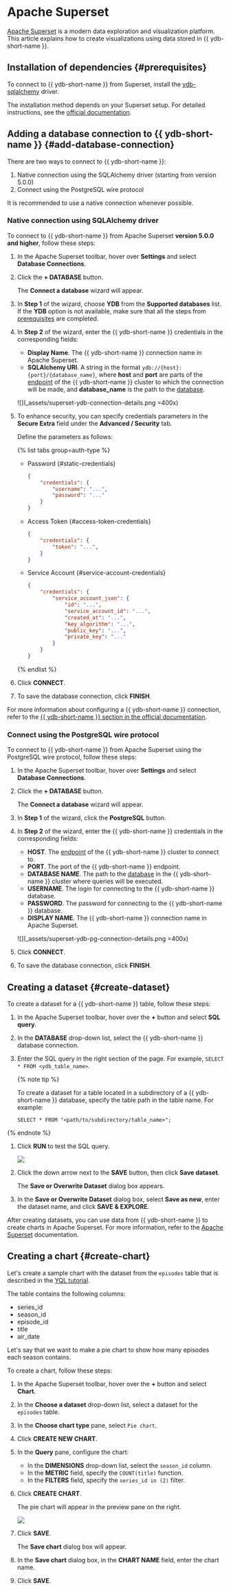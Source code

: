 # Apache Superset

[Apache Superset](https://superset.apache.org/) is a modern data exploration and visualization platform. This article explains how to create visualizations using data stored in {{ ydb-short-name }}.

## Installation of dependencies {#prerequisites}

To connect to {{ ydb-short-name }} from Superset, install the [ydb-sqlalchemy](https://pypi.org/project/ydb-sqlalchemy) driver.

The installation method depends on your Superset setup. For detailed instructions, see the [official documentation](https://superset.apache.org/docs/configuration/databases/#installing-drivers-in-docker-images).

## Adding a database connection to {{ ydb-short-name }} {#add-database-connection}

There are two ways to connect to {{ ydb-short-name }}:

1. Native connection using the SQLAlchemy driver (starting from version 5.0.0)
1. Connect using the PostgreSQL wire protocol

It is recommended to use a native connection whenever possible.

### Native connection using SQLAlchemy driver

To connect to {{ ydb-short-name }} from Apache Superset **version 5.0.0 and higher**, follow these steps:

1. In the Apache Superset toolbar, hover over **Settings** and select **Database Connections**.
1. Click the **+ DATABASE** button.

    The **Connect a database** wizard will appear.

1. In **Step 1** of the wizard, choose **YDB** from the **Supported databases** list. If the **YDB** option is not available, make sure that all the steps from [prerequisites](#prerequisites) are completed.
1. In **Step 2** of the wizard, enter the {{ ydb-short-name }} credentials in the corresponding fields:

    * **Display Name**. The {{ ydb-short-name }} connection name in Apache Superset.
    * **SQLAlchemy URI**. A string in the format `ydb://{host}:{port}/{database_name}`, where **host** and **port** are parts of the [endpoint](../../concepts/connect.md#endpoint) of the {{ ydb-short-name }} cluster to which the connection will be made, and **database_name** is the path to the [database](../../concepts/glossary.md#database).

    ![](_assets/superset-ydb-connection-details.png =400x)

1. To enhance security, you can specify credentials parameters in the **Secure Extra** field under the **Advanced / Security** tab.

    Define the parameters as follows:

    {% list tabs group=auth-type %}

    - Password {#static-credentials}

        ```json
        {
            "credentials": {
                "username": "...",
                "password": "..."
            }
        }
        ```

    - Access Token {#access-token-credentials}

        ```json
        {
            "credentials": {
                "token": "...",
            }
        }
        ```



    - Service Account {#service-account-credentials}

        ```json
        {
            "credentials": {
                "service_account_json": {
                    "id": "...",
                    "service_account_id": "...",
                    "created_at": "...",
                    "key_algorithm": "...",
                    "public_key": "...",
                    "private_key": "..."
                }
            }
        }
        ```

    {% endlist %}

1. Click **CONNECT**.

1. To save the database connection, click **FINISH**.

For more information about configuring a {{ ydb-short-name }} connection, refer to the [{{ ydb-short-name }} section in the official documentation](https://superset.apache.org/docs/configuration/databases#ydb).

### Connect using the PostgreSQL wire protocol

To connect to {{ ydb-short-name }} from Apache Superset using the PostgreSQL wire protocol, follow these steps:

1. In the Apache Superset toolbar, hover over **Settings** and select **Database Connections**.
1. Click the **+ DATABASE** button.

     The **Connect a database** wizard will appear.

1. In **Step 1** of the wizard, click the **PostgreSQL** button.
1. In **Step 2** of the wizard, enter the {{ ydb-short-name }} credentials in the corresponding fields:

    * **HOST**. The [endpoint](../../concepts/connect.md#endpoint) of the {{ ydb-short-name }} cluster to connect to.
    * **PORT**. The port of the {{ ydb-short-name }} endpoint.
    * **DATABASE NAME**. The path to the [database](../../concepts/glossary.md#database) in the {{ ydb-short-name }} cluster where queries will be executed.
    * **USERNAME**. The login for connecting to the {{ ydb-short-name }} database.
    * **PASSWORD**. The password for connecting to the {{ ydb-short-name }} database.
    * **DISPLAY NAME**. The {{ ydb-short-name }} connection name in Apache Superset.

    ![](_assets/superset-ydb-pg-connection-details.png =400x)

1. Click **CONNECT**.

1. To save the database connection, click **FINISH**.

## Creating a dataset {#create-dataset}

To create a dataset for a {{ ydb-short-name }} table, follow these steps:

1. In the Apache Superset toolbar, hover over the **+** button and select **SQL query**.
1. In the **DATABASE** drop-down list, select the {{ ydb-short-name }} database connection.

1. Enter the SQL query in the right section of the page. For example, `SELECT * FROM <ydb_table_name>`.

    {% note tip %}

    To create a dataset for a table located in a subdirectory of a {{ ydb-short-name }} database, specify the table path in the table name. For example:

    ```yql
    SELECT * FROM "<path/to/subdirectory/table_name>";
    ```

  {% endnote %}

1. Click **RUN** to test the SQL query.

    ![](_assets/superset-sql-query.png)

1. Click the down arrow next to the **SAVE** button, then click **Save dataset**.

    The **Save or Overwrite Dataset** dialog box appears.

1. In the **Save or Overwrite Dataset** dialog box, select **Save as new**, enter the dataset name, and click **SAVE & EXPLORE**.

After creating datasets, you can use data from {{ ydb-short-name }} to create charts in Apache Superset. For more information, refer to the [Apache Superset](https://superset.apache.org/docs/intro/) documentation.

## Creating a chart {#create-chart}

Let's create a sample chart with the dataset from the `episodes` table that is described in the [YQL tutorial](../../dev/yql-tutorial/index.md).

The table contains the following columns:

* series_id
* season_id
* episode_id
* title
* air_date

Let's say that we want to make a pie chart to show how many episodes each season contains.

To create a chart, follow these steps:

1. In the Apache Superset toolbar, hover over the **+** button and select **Chart**.
1. In the **Choose a dataset** drop-down list, select a dataset for the `episodes` table.
1. In the **Choose chart type** pane, select `Pie chart`.
1. Click **CREATE NEW CHART**.
1. In the **Query** pane, configure the chart:

    * In the **DIMENSIONS** drop-down list, select the `season_id` column.
    * In the **METRIC** field, specify the `COUNT(title)` function.
    * In the **FILTERS** field, specify the `series_id in (2)` filter.

1. Click **CREATE CHART**.

    The pie chart will appear in the preview pane on the right.

    ![](_assets/superset-sample-chart.png)

1. Click **SAVE**.

    The **Save chart** dialog box will appear.

1. In the **Save chart** dialog box, in the **CHART NAME** field, enter the chart name.
1. Click **SAVE**.

